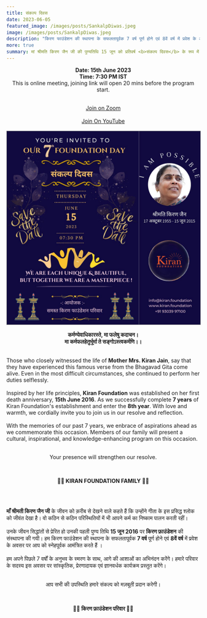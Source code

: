 ```yaml
---
title: संकल्प दिवस
date: 2023-06-05
featured_image: /images/posts/SankalpDiwas.jpeg
image: /images/posts/SankalpDiwas.jpeg
description: "किरण फाउंडेशन की स्थापना के सफलतापूर्वक 7 वर्ष पूर्ण होने एवं 8वें वर्ष में प्रवेश के अवसर पर आप को स्नेहपूर्वक आमंत्रित करते हैं।  किरण फाउंडेशन परिवार के सदस्य इस अवसर पर सांस्कृतिक, प्रेरणादायक एवं ज्ञानवर्धक कार्यक्रम प्रस्तुत करेंगे। ( 7:30 PM Thursday,  15th June 2015 )"
more: true
summary: मां श्रीमति किरण जैन जी की पुण्यतिथि 15 जून को प्रतिवर्ष <b>संकल्प दिवस</b> के रूप में मनाया जाता है ।
---
```

<p style="text-align: center;">
<b> Date: 15th June 2023 </b> <br/>
<b> Time: 7:30 PM IST </b><br/>
 This is online meeting, joining link will open 20 mins before the program start. <br/>
</p>
<br/>
<div align="center" >
    <div class="button"> 
        <a href="https://us06web.zoom.us/j/84634757810?pwd=Vk1uck1MelhRMXhEZjBuNTI2eXJmQT09" style="pointer-events: none">Join on Zoom <i class="fab fa-zoommeet"></i> </a>
    </div>
    <br/>
    <div class="button"> 
        <a href="https://www.youtube.com/watch?v=joyfQ37_dhQ">Join On YouTube<i class="fab fa-youtube"></i> </a> 
    </div>
</div>

<br/>

 <img src="/images/posts/SankalpDiwas.jpeg" style="border: 1px solid #888;"/>

<br/>

<p style="text-align: center;"><b>
कर्मण्येवाधिकारस्ते, मा फलेषु कदाचन। <br/>        
मा कर्मफलहेतुर्भूर्मा ते सङ्गोऽस्त्वकर्मणि।।<br/> 
</b></p><br/> 
Those who closely witnessed the life of <b>Mother Mrs. Kiran Jain</b>, say that they have experienced this famous verse from the Bhagavad Gita come alive. Even in the most difficult circumstances, she continued to perform her duties selflessly.
<br/>
<br/>
Inspired by her life principles, <b>Kiran Foundation</b> was established on her first death anniversary, <b>15th June 2016</b>. As we successfully complete <b>7 years</b> of Kiran Foundation's establishment and enter the <b>8th year</b>.  With love and warmth, we cordially invite you to join us in our resolve and reflection.
<br/>
<br/>
With the memories of our past 7 years, we enbrace of aspirations ahead as we commemorate this occasion. Members of our family will present a cultural, inspirational, and knowledge-enhancing program on this occasion.
<br/>
<br/>
<p style="text-align: center;">
Your presence will strengthen our resolve.
</p>
<br/>
<p style="text-align: center;"><b>
 🙏🏻 KIRAN FOUNDATION FAMILY 🙏🏻</b></p>
 <br/>
 <br/>

 <b>माँ श्रीमती किरण जैन जी</b> के जीवन को क़रीब से देखने वाले कहते हैं कि उन्होंने गीता के इस प्रसिद्ध श्लोक को जीवंत देखा है। वो कठिन से कठिन परिस्थितियों में भी आपने कर्म का निष्काम पालन करती रहीं। 
<br/>
<br/>
उनके जीवन सिद्धांतों से प्रेरित हो उनकी पहली पुण्य तिथि <b>15 जून 2016</b> पर <b>किरण फ़ाउंडेशन</b> की संस्थापना की गयी। हम किरण फाउंडेशन की स्थापना के सफलतापूर्वक <b>7 वर्ष</b> पूर्ण होने एवं <b>8वें वर्ष</b> में प्रवेश के अवसर पर आप को स्नेहपूर्वक आमंत्रित करते हैं । 
<br/>
<br/>
हम अपने पिछले 7 वर्षों के अनुभव के स्मरण के साथ, आगे की आशाओं का अभिनंदन करेंगे। हमारे परिवार के सदस्य इस अवसर पर सांस्कृतिक, प्रेरणादायक एवं ज्ञानवर्धक कार्यक्रम प्रस्तुत करेंगे।  
<br/>
<p style="text-align: center;">
आप सभी की उपस्थिति हमारे संकल्प को मज़बूती प्रदान करेगी। 
</p>
<br/>
<p style="text-align: center;"><b>
 🙏🏻 किरण फ़ाउंडेशन परिवार 🙏🏻</b>
 <br/>

</p>
 <br/>

